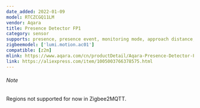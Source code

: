 ```yaml
---
date_added: 2022-01-09
model: RTCZCGQ11LM
vendor: Aqara
title: Presence Detector FP1
category: sensor
supports: presence, presence event, monitoring mode, approach distance, power outage count
zigbeemodel: ['lumi.motion.ac01']
compatible: [z2m]
mlink: https://www.aqara.com/cn/productDetail/Aqara-Presence-Detector-FP1
link: https://aliexpress.com/item/1005003766378575.html
---
```


###### Note
Regions not supported for now in Zigbee2MQTT.